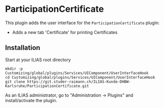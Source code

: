 # ParticipationCertificate

This plugin adds the user interface for the `ParticipationCertificate` plugin:
* Adds a new tab 'Certificate' for printing Certificates


## Installation
Start at your ILIAS root directory
```
mkdir -p Customizing/global/plugins/Services/UIComponent/UserInterfaceHook
cd Customizing/global/plugins/Services/UIComponent/UserInterfaceHook
git clone https://git.studer-raimann.ch/ILIAS-Kunde-DHBW-Karlsruhe/ParticipationCertificate.git 
```
As an ILIAS administrator, go to "Administration -> Plugins" and install/activate the plugin.


